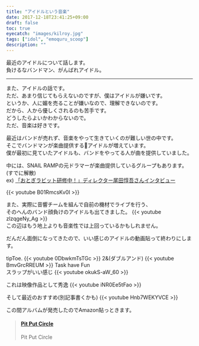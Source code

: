 ```yaml
---
title: "アイドルという音楽"
date: 2017-12-18T23:41:25+09:00
draft: false
toc: true
eyecatch: "images/kilroy.jpg"
tags: ["idol", "emoquru_scoop"]
description: ""
---
```


最近のアイドルについて話します。  
負けるなバンドマン、がんばれアイドル。
<!--more-->

--- 
また、アイドルの話です。  
ただ、あまり信じてもらえないのですが、僕はアイドルが嫌いです。  
というか、人に媚を売ることが嫌いなので、理解できないのです。  
だから、人から優しくされるのも苦手です。  
どうしたらよいかわからないので。  
ただ、音楽は好きです。  

最近はバンドが売れず、音楽をやって生きていくのが難しい世の中です。  
そこでバンドマンが楽曲提供するアイドルが増えています。  
僕が最初に見ていたアイドルも、バンドをやってる人が曲を提供していました。  

中には、SNAIL RAMPの元ドラマーが楽曲提供しているグループもあります。(すでに解散)    
ex) [「おとぎラビット研修中！」ディレクター尾田惇吾さんインタビュー](https://news.ameba.jp/entry/20150824-604)

{{< youtube B01RmcsKv0I >}}  

また、実際に音響チームを組んで自前の機材でライブを行う、  
そのへんのバンド顔負けのアイドルも出てきました。
{{< youtube zlzqgeNy_Ag >}}  
この辺はもう地上よりも音楽性では上回っているかもしれません。  

だんだん面倒になってきたので、いい感じのアイドルの動画貼って終わりにします。

tipToe.
{{< youtube 0DbwkmTsTGc >}} 
2&(ダブルアンド)
{{< youtube BmvGrcRREUM >}} 
Task have Fun  
スラップがいい感じ
{{< youtube okukS-aW_60 >}} 

これは映像作品として秀逸
{{< youtube iNR0Ee5tFao >}} 

そして最近のおすすめ(別記事書くかも)
{{< youtube Hnb7WEKYVCE >}} 

この間アルバムが発売したのでAmazon貼っときます。  

<blockquote class="embedly-card"><h4><a href="https://www.amazon.co.jp/dp/B077TRTBDB/">Pit Put Circle</a></h4><p>Pit Put Circle</p></blockquote>
<script async src="//cdn.embedly.com/widgets/platform.js" charset="UTF-8"></script>

